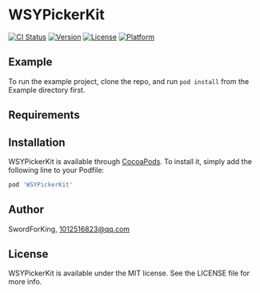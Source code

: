 # WSYPickerKit

[![CI Status](https://img.shields.io/travis/SwordForKing/WSYPickerKit.svg?style=flat)](https://travis-ci.org/SwordForKing/WSYPickerKit)
[![Version](https://img.shields.io/cocoapods/v/WSYPickerKit.svg?style=flat)](https://cocoapods.org/pods/WSYPickerKit)
[![License](https://img.shields.io/cocoapods/l/WSYPickerKit.svg?style=flat)](https://cocoapods.org/pods/WSYPickerKit)
[![Platform](https://img.shields.io/cocoapods/p/WSYPickerKit.svg?style=flat)](https://cocoapods.org/pods/WSYPickerKit)

## Example

To run the example project, clone the repo, and run `pod install` from the Example directory first.

## Requirements

## Installation

WSYPickerKit is available through [CocoaPods](https://cocoapods.org). To install
it, simply add the following line to your Podfile:

```ruby
pod 'WSYPickerKit'
```

## Author

SwordForKing, 1012516823@qq.com

## License

WSYPickerKit is available under the MIT license. See the LICENSE file for more info.
